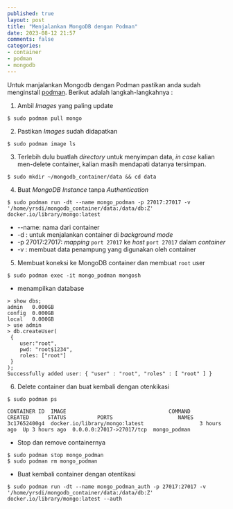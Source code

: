 ```yaml
---
published: true
layout: post
title: "Menjalankan MongoDB dengan Podman"
date: 2023-08-12 21:57
comments: false
categories: 
- container
- podman
- mongodb
---
```



Untuk manjalankan Mongodb dengan Podman pastikan anda sudah menginstall [podman](https://podman.io/docs/installation). Berikut adalah langkah-langkahnya :

1. Ambil *Images* yang paling update 

```
$ sudo podman pull mongo

```
2. Pastikan *Images* sudah didapatkan

```
$ sudo podman image ls

```

3. Terlebih dulu buatlah *directory* untuk menyimpan data, *in case* kalian men-delete container, kalian masih mendapati datanya tersimpan.

```
$ sudo mkdir ~/mongodb_container/data && cd data

```

4. Buat *MongoDB Instance* tanpa *Authentication*

```
$ sudo podman run -dt --name mongo_podman -p 27017:27017 -v '/home/yrsdi/mongodb_container/data:/data/db:Z' docker.io/library/mongo:latest

```

* --name: nama dari container
* -d : untuk menjalankan container di *background mode*
* -p 27017:27017: *mapping* `port 27017` ke *host* `port 27017` dalam *container*
* -v : membuat data penampung yang digunakan oleh container

5. Membuat koneksi ke MongoDB container dan membuat `root` user

```
$ sudo podman exec -it mongo_podman mongosh
```

- menampilkan database

```
> show dbs;
admin   0.000GB
config  0.000GB
local   0.000GB
> use admin
> db.createUser(
 {
    user:"root",
    pwd: "root$1234",
    roles: ["root"]
 }
);
Successfully added user: { "user" : "root", "roles" : [ "root" ] }

```
6. Delete container dan buat kembali dengan otenkikasi

```
$ sudo podman ps

CONTAINER ID  IMAGE                                 COMMAND     CREATED      STATUS          PORTS                     NAMES
3c17652400g4  docker.io/library/mongo:latest                  3 hours ago  Up 3 hours ago  0.0.0.0:27017->27017/tcp  mongo_podman

```
- Stop dan remove containernya

```
$ sudo podman stop mongo_podman
$ sudo podman rm mongo_podman

```
- Buat kembali container dengan otentikasi

```
$ sudo podman run -dt --name mongo_podman_auth -p 27017:27017 -v '/home/yrsdi/mongodb_container/data:/data/db:Z' docker.io/library/mongo:latest --auth

```


